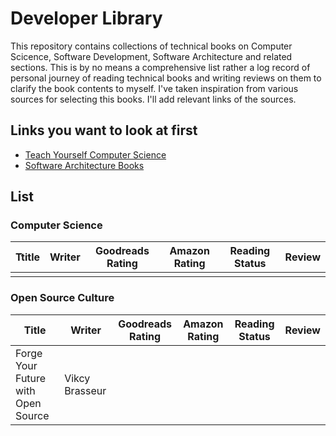 # Developer Library

This repository contains collections of technical books on Computer Scicence, Software Development, Software Architecture and related sections. 
This is by no means a comprehensive list rather a log record of personal journey of reading technical books and writing reviews on them to clarify
the book contents to myself. I've taken inspiration from various sources for selecting this books. I'll add relevant links of the sources. 


## Links you want to look at first 

- [Teach Yourself Computer Science](https://teachyourselfcs.com/)
- [Software Architecture Books](https://github.com/mhadidg/software-architecture-books)


List
---------

### Computer Science

|Ttitle|Writer|Goodreads Rating|Amazon Rating| Reading Status|Review| 
|------|------|---------------|-------------|----------------|------|
|||||||

### Open Source Culture

|Title|Writer|Goodreads Rating | Amazon Rating | Reading Status| Review |
|-----|------|---------------|----------------|-----------------|-------|
|Forge Your Future with Open Source|Vikcy Brasseur|||||
